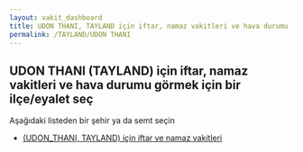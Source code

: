```yaml
---
layout: vakit_dashboard
title: UDON THANI, TAYLAND için iftar, namaz vakitleri ve hava durumu - ilçe/eyalet seç
permalink: /TAYLAND/UDON THANI
---
```


## UDON THANI (TAYLAND) için iftar, namaz vakitleri ve hava durumu  görmek için bir ilçe/eyalet seç

Aşağıdaki listeden bir şehir ya da semt seçin

* [ (UDON_THANI, TAYLAND) için iftar ve namaz vakitleri](/TAYLAND/UDON_THANI/)

<script type="text/javascript">
  var GLOBAL_COUNTRY = 'TAYLAND';
  var GLOBAL_CITY = 'UDON THANI';
  var GLOBAL_STATE = 'UDON THANI';
</script>
